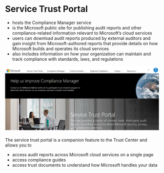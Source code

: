 # Service Trust Portal

- hosts the Compliance Manager service
- is the Microsoft public site for publishing audit reports and other compliance-related information relevant to Microsoft’s cloud services
-  users can download audit reports produced by external auditors and gain insight from Microsoft-authored reports that provide details on how Microsoft builds and operates its cloud services
- also includes information on how your organization can maintain and track compliance with standards, laws, and regulations

<p align="center">
<img src="https://raw.githubusercontent.com/BIT-R0nIn/AZ-900-Microsoft-Azure-Fundamentals-Study-Notes/master/img/stp.png">
</p>

The service trust portal is a companion feature to the Trust Center and allows you to 

- access audit reports across Microsoft cloud services on a single page
- access compliance guides 
- access trust documents to understand how Microsoft handles your data

